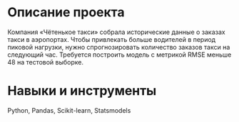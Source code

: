 # Описание проекта

Компания «Чётенькое такси» собрала исторические данные о заказах такси в аэропортах. Чтобы привлекать больше водителей в период пиковой нагрузки, нужно спрогнозировать количество заказов такси на следующий час. Требуется построить модель с метрикой RMSE меньше 48 на тестовой выборке.


# Навыки и инструменты

Python, Pandas, Scikit-learn, Statsmodels
